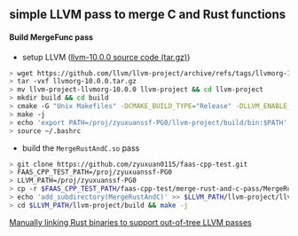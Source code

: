 ## simple LLVM pass to merge C and Rust functions

#### Build MergeFunc pass

- setup LLVM ([llvm-10.0.0 source code (tar.gz)](https://github.com/llvm/llvm-project/releases/tag/llvmorg-10.0.0))

```bash
> wget https://github.com/llvm/llvm-project/archive/refs/tags/llvmorg-10.0.0.tar.gz
> tar -vxf llvmorg-10.0.0.tar.gz
> mv llvm-project-llvmorg-10.0.0 llvm-project && cd llvm-project
> mkdir build && cd build
> cmake -G "Unix Makefiles" -DCMAKE_BUILD_TYPE="Release" -DLLVM_ENABLE_PROJECTS="clang;compiler-rt" ../llvm
> make -j
> echo 'export PATH=/proj/zyuxuanssf-PG0/llvm-project/build/bin:$PATH' >> ~/.bashrc
> source ~/.bashrc
```

- build the `MergeRustAndC.so` pass
  
```bash
> git clone https://github.com/zyuxuan0115/faas-cpp-test.git
> FAAS_CPP_TEST_PATH=/proj/zyuxuanssf-PG0
> LLVM_PATH=/proj/zyuxuanssf-PG0
> cp -r $FAAS_CPP_TEST_PATH/faas-cpp-test/merge-rust-and-c-pass/MergeRustAndC $LLVM_PATH/llvm-project/llvm/lib/Transforms/
> echo 'add_subdirectory(MergeRustAndC)' >> $LLVM_PATH/llvm-project/llvm/lib/Transforms/CMakeList.txt
> cd $LLVM_PATH/llvm-project/build && make -j
```

[Manually linking Rust binaries to support out-of-tree LLVM passes](https://medium.com/@squanderingtime/manually-linking-rust-binaries-to-support-out-of-tree-llvm-passes-8776b1d037a4)





